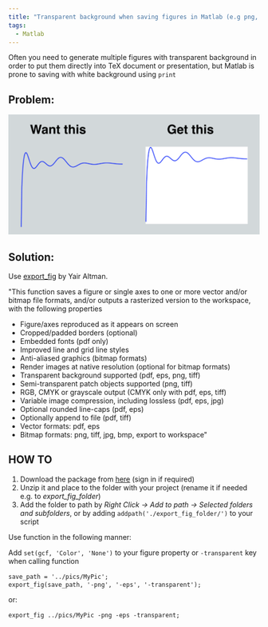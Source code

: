 ```yaml
---
title: "Transparent background when saving figures in Matlab (e.g png, eps etc.)"
tags:
  - Matlab
---
```


Often you need to generate multiple figures with transparent background in order to put them directly into TeX document or presentation, but Matlab is prone to saving with white background using `print` 

## Problem:
![Transparent vs non-transparent  background](/assets/images/transparent_background.png)

## Solution:
Use [export_fig](http://www.mathworks.com/matlabcentral/fileexchange/23629-export-fig) by Yair Altman. 

"This function saves a figure or single axes to one or more vector and/or bitmap file formats, and/or outputs a rasterized version to the workspace, with the following properties

- Figure/axes reproduced as it appears on screen 
- Cropped/padded borders (optional) 
- Embedded fonts (pdf only) 
- Improved line and grid line styles 
- Anti-aliased graphics (bitmap formats) 
- Render images at native resolution (optional for bitmap formats) 
- Transparent background supported (pdf, eps, png, tiff) 
- Semi-transparent patch objects supported (png, tiff) 
- RGB, CMYK or grayscale output (CMYK only with pdf, eps, tiff) 
- Variable image compression, including lossless (pdf, eps, jpg) 
- Optional rounded line-caps (pdf, eps) 
- Optionally append to file (pdf, tiff) 
- Vector formats: pdf, eps 
- Bitmap formats: png, tiff, jpg, bmp, export to workspace"

## HOW TO

1. Download the package from [here](http://www.mathworks.com/matlabcentral/fileexchange/23629-export-fig) (sign in if required)
2. Unzip it and place to the folder with your project (rename it if needed e.g. to *export_fig_folder*)
3. Add the folder to path by *Right Click -> Add to path -> Selected folders and subfolders*, or by adding `addpath('./export_fig_folder/')` to your script

Use function in the following manner:

Add `set(gcf, 'Color', 'None')` to your figure property or `-transparent` key when calling function  

    save_path = '../pics/MyPic';
    export_fig(save_path, '-png', '-eps', '-transparent');

or:

    export_fig ../pics/MyPic -png -eps -transparent;

